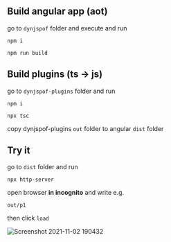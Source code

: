 ## Build angular app (aot)
go to `dynjspof` folder and execute and run

``` npm i ```

``` npm run build ```

## Build plugins (ts -> js)
go to `dynjspof-plugins` folder and run

``` npm i ```

``` npx tsc ```

copy dynjspof-plugins `out` folder to angular `dist` folder

## Try it
go to `dist` folder and run

``` npx http-server ```

open browser **in incognito** and write e.g. 

```out/p1```  

then click `load`

![Screenshot 2021-11-02 190432](https://user-images.githubusercontent.com/24250552/139920927-41b4e53f-1949-4f33-b2b1-6410610528b8.png)
